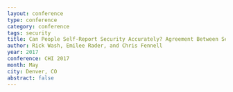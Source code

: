 ```yaml
---
layout: conference
type: conference
category: conference
tags: security
title: Can People Self-Report Security Accurately? Agreement Between Self-Report and Behavioral Measures
author: Rick Wash, Emilee Rader, and Chris Fennell
year: 2017
conference: CHI 2017
month: May
city: Denver, CO
abstract: false
---
```


<!-- 
file: ""
acmdl: 
doi: 
 -->

